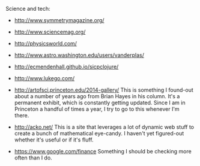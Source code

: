 Science and tech:

 - http://www.symmetrymagazine.org/
 - http://www.sciencemag.org/
 - http://physicsworld.com/
 - http://www.astro.washington.edu/users/vanderplas/
 - http://ecmendenhall.github.io/sicpclojure/
 - http://www.lukego.com/

 - http://artofsci.princeton.edu/2014-gallery/
   This is something I found-out about a number of years ago from
   Brian Hayes in his column.  It's a permanent exhibit, which is
   constantly getting updated.  Since I am in Princeton a handful of
   times a year, I try to go to this whenever I'm there.

 - http://acko.net/
   This is a site that leverages a lot of dynamic web stuff to create
   a bunch of mathematical eye-candy.  I haven't yet figured-out
   whether it's useful or if it's fluff.

 - https://www.google.com/finance
   Something I should be checking more often than I do.
